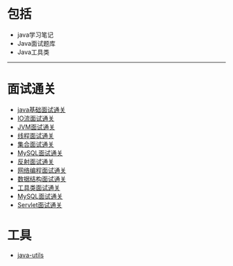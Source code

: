 # 包括
- java学习笔记
- Java面试题库
- Java工具类
***
# 面试通关
- [java基础面试通关](\\docs\\Java面试通关\\Java基础面试通关.md)
- [IO流面试通关](docs\\Java面试通关\\面试通关[IO流].md)
- [JVM面试通关](docs\\Java面试通关\\面试通关[JVM].md)
- [线程面试通关](docs\\Java面试通关\\面试通关[线程].md)
- [集合面试通关](docs\\Java面试通关\\面试通关[集合].md)
- [MySQL面试通关](docs\\Java面试通关\\面试通过[MySQL].md)
- [反射面试通关](docs\\Java面试通关\\面试通过[反射].md)
- [网络编程面试通关](docs\\Java面试通关\\面试通过[网络编程].md)
- [数据结构面试通关](docs\\Java面试通关\\面试通过[数据结构].md)
- [工具类面试通关](docs\\Java面试通关\\面试通过[工具类].md)
- [MySQL面试通关](docs\\Java面试通关\\面试通过[工具类].md)
- [Servlet面试通关](docs\\Java面试通关\\面试通过[Servlet].md)
# 工具
- [java-utils](docs\\tools\\utils.md)

